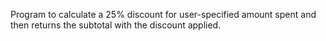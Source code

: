Program to calculate a 25% discount for user-specified amount spent and then returns the subtotal with the discount applied.
